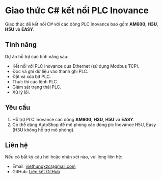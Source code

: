 # Giao thức C# kết nối PLC Inovance

Giao thức để kết nối C# với các dòng PLC Inovance bao gồm **AM600**, **H3U**, **H5U** và **EASY**.

## Tính năng

Dự án hỗ trợ các tính năng sau:

*   Kết nối với PLC Inovance qua Ethernet (sử dụng Modbus TCP).
*   Đọc và ghi dữ liệu vào thanh ghi PLC.
*   Đặt và xóa bit PLC.
*   Thực thi các lệnh PLC.
*   Giám sát trạng thái PLC.
*   Xử lý lỗi.

## Yêu cầu

1. Hỗ trợ PLC Inovance các dòng **AM600**, **H3U**, **H5U** và **EASY**.
2. Có thể dùng AutoShop để mô phòng các dòng plc Inovance H5U, Easy (H3U không hỗ trợ mô phỏng).

## Liên hệ

Nếu có bất kỳ câu hỏi hoặc nhận xét nào, vui lòng liên hệ:

*   Email: viethungxzc@gmail.com
*   GitHub: [Liên kết GitHub](https://github.com/mipu1711/Protocol-Inovance)
